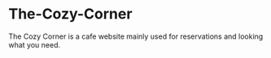 # The-Cozy-Corner
The Cozy Corner is a cafe website mainly used for reservations and looking what you need.
